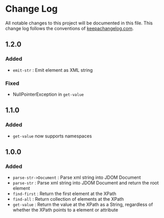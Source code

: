 # Change Log
All notable changes to this project will be documented in this file. This change log follows the conventions of [keepachangelog.com](http://keepachangelog.com/).


## 1.2.0
### Added

- `emit-str` : Emit element as XML string

### Fixed

- NullPointerException in `get-value`

## 1.1.0
### Added

- `get-value` now supports namespaces

## 1.0.0
### Added

- `parse-str->Document` : Parse xml string into JDOM Document
- `parse-str` :  Parse xml string into JDOM Document and return the root element
- `find-first` : Return the first element at the XPath
- `find-all` : Return collection of elements at the XPath
- `get-value` : Return the value at the XPath as a String, regardless of whether the XPath points to a element or attribute


